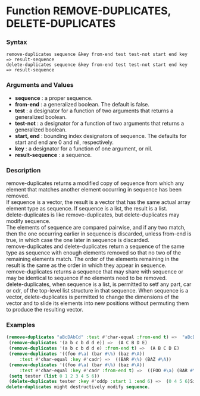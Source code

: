 <!-- Generated on 05/10/2020 by https://github.com/anto2oo/clhs-evolved -->

# Function REMOVE-DUPLICATES, DELETE-DUPLICATES

### Syntax
`remove-duplicates sequence &key from-end test test-not start end key => result-sequence`  
`delete-duplicates sequence &key from-end test test-not start end key => result-sequence`  


### Arguments and Values
- **sequence** : a proper sequence.   
- **from-end** : a generalized boolean. The default is false.   
- **test** : a designator for a function of two arguments that returns a generalized boolean.   
- **test-not** : a designator for a function of two arguments that returns a generalized boolean.   
- **start, end** : bounding index designators of sequence. The defaults for start and end are 0 and nil, respectively.   
- **key** : a designator for a function of one argument, or nil.   
- **result-sequence** : a sequence.   


### Description
remove-duplicates returns a modified copy of sequence from which any element that matches another element occurring in sequence has been removed.  
If sequence is a vector, the result is a vector that has the same actual array element type as sequence. If sequence is a list, the result is a list.  
delete-duplicates is like remove-duplicates, but delete-duplicates may modify sequence.  
The elements of sequence are compared pairwise, and if any two match, then the one occurring earlier in sequence is discarded, unless from-end is true, in which case the one later in sequence is discarded.  
remove-duplicates and delete-duplicates return a sequence of the same type as sequence with enough elements removed so that no two of the remaining elements match. The order of the elements remaining in the result is the same as the order in which they appear in sequence.  
remove-duplicates returns a sequence that may share with sequence or may be identical to sequence if no elements need to be removed.  
 delete-duplicates, when sequence is a list, is permitted to setf any part, car or cdr, of the top-level list structure in that sequence. When sequence is a vector, delete-duplicates is permitted to change the dimensions of the vector and to slide its elements into new positions without permuting them to produce the resulting vector.



### Examples
```lisp 
(remove-duplicates "aBcDAbCd" :test #'char-equal :from-end t) =>  "aBcD"
 (remove-duplicates '(a b c b d d e)) =>  (A C B D E)
 (remove-duplicates '(a b c b d d e) :from-end t) =>  (A B C D E)
 (remove-duplicates '((foo #\a) (bar #\%) (baz #\A))
     :test #'char-equal :key #'cadr) =>  ((BAR #\%) (BAZ #\A))
 (remove-duplicates '((foo #\a) (bar #\%) (baz #\A)) 
     :test #'char-equal :key #'cadr :from-end t) =>  ((FOO #\a) (BAR #\%))
 (setq tester (list 0 1 2 3 4 5 6))
 (delete-duplicates tester :key #'oddp :start 1 :end 6) =>  (0 4 5 6)Side Effects:
delete-duplicates might destructively modify sequence.
```
